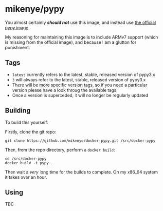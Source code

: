# mikenye/pypy

You almost certainly **_should not_** use this image, and instead use [the official pypy image](https://hub.docker.com/_/pypy).

My reasoning for maintaining this image is to include ARMv7 support (which is missing from the official image), and because I am a glutton for punishment.

## Tags

* `latest` currently refers to the latest, stable, released version of pypy3.x
* `3` will always refer to the latest, stable, released version of pypy3.x
* There will be more specific version tags, so if you need a particular version please have a look throug the available tags
* Once a version is superceded, it will no longer be regularly updated

## Building

To build this yourself:

Firstly, clone the git repo:

```shell
git clone https://github.com/mikenye/docker-pypy.git /src/docker-pypy
```

Then, from the repo directory, perform a `docker build`:

```shell
cd /src/docker-pypy
docker build -t pypy .
```

Then wait a *very* long time for the builds to complete. On my x86_64 system it takes over an hour.

## Using

TBC